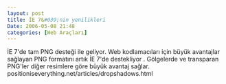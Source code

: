 ```yaml
---
layout: post
title: İE 7&#039;nin yenilikleri
Date: 2006-05-08 21:48
categories: [Web Araçları]
---
```


İE 7'de tam PNG desteği ile geliyor. Web kodlamacıları için büyük
avantajlar sağlayan PNG formatını artık İE 7'de destekliyor . Gölgelerde
ve transparan PNG'ler diğer resimlere göre büyük avantaj sağlar.
positioniseverything.net/articles/dropshadows.html
